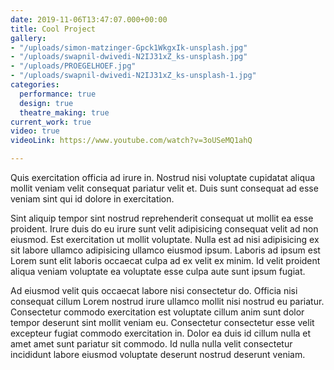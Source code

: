 ```yaml
---
date: 2019-11-06T13:47:07.000+00:00
title: Cool Project
gallery:
- "/uploads/simon-matzinger-Gpck1WkgxIk-unsplash.jpg"
- "/uploads/swapnil-dwivedi-N2IJ31xZ_ks-unsplash.jpg"
- "/uploads/PROEGELHOEF.jpg"
- "/uploads/swapnil-dwivedi-N2IJ31xZ_ks-unsplash-1.jpg"
categories:
  performance: true
  design: true
  theatre_making: true
current_work: true
video: true
videoLink: https://www.youtube.com/watch?v=3oUSeMQ1ahQ

---
```

Quis exercitation officia ad irure in. Nostrud nisi voluptate cupidatat aliqua mollit veniam velit consequat pariatur velit et. Duis sunt consequat ad esse veniam sint qui id dolore in exercitation.

Sint aliquip tempor sint nostrud reprehenderit consequat ut mollit ea esse proident. Irure duis do eu irure sunt velit adipisicing consequat velit ad non eiusmod. Est exercitation ut mollit voluptate. Nulla est ad nisi adipisicing ex sit labore ullamco adipisicing ullamco eiusmod ipsum. Laboris ad ipsum est Lorem sunt elit laboris occaecat culpa ad ex velit ex minim. Id velit proident aliqua veniam voluptate ea voluptate esse culpa aute sunt ipsum fugiat.

Ad eiusmod velit quis occaecat labore nisi consectetur do. Officia nisi consequat cillum Lorem nostrud irure ullamco mollit nisi nostrud eu pariatur. Consectetur commodo exercitation est voluptate cillum anim sunt dolor tempor deserunt sint mollit veniam eu. Consectetur consectetur esse velit excepteur fugiat commodo exercitation in. Dolor ea duis id cillum nulla et amet amet sunt pariatur sit commodo. Id nulla nulla velit consectetur incididunt labore eiusmod voluptate deserunt nostrud deserunt veniam.